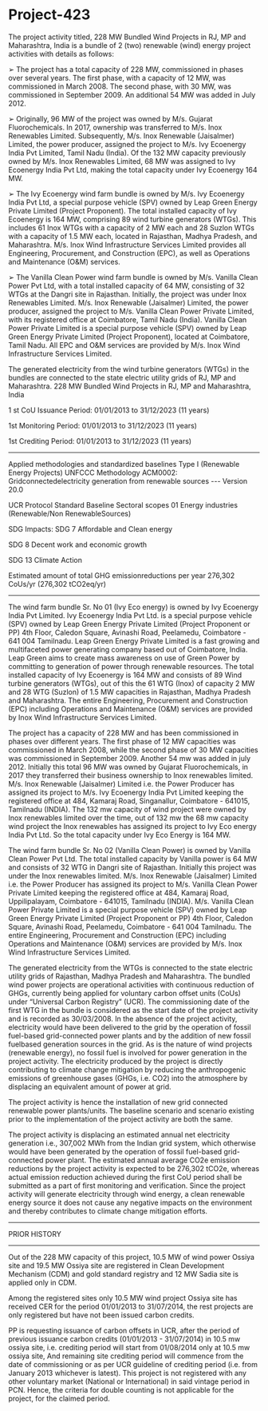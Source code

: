 # Project-423

The project activity titled, 228 MW Bundled Wind Projects in RJ, MP and Maharashtra, India is a
bundle of 2 (two) renewable (wind) energy project activities with details as follows:

➢ The project has a total capacity of 228 MW, commissioned in phases over several years. The
first phase, with a capacity of 12 MW, was commissioned in March 2008. The second phase,
with 30 MW, was commissioned in September 2009. An additional 54 MW was added in July
2012.

➢ Originally, 96 MW of the project was owned by M/s. Gujarat Fluorochemicals. In 2017,
ownership was transferred to M/s. Inox Renewables Limited. Subsequently, M/s. Inox
Renewable (Jaisalmer) Limited, the power producer, assigned the project to M/s. Ivy Ecoenergy
India Pvt Limited, Tamil Nadu (India). Of the 132 MW capacity previously owned by M/s. Inox
Renewables Limited, 68 MW was assigned to Ivy Ecoenergy India Pvt Ltd, making the total
capacity under Ivy Ecoenergy 164 MW.

➢ The Ivy Ecoenergy wind farm bundle is owned by M/s. Ivy Ecoenergy India Pvt Ltd, a special
purpose vehicle (SPV) owned by Leap Green Energy Private Limited (Project Proponent). The
total installed capacity of Ivy Ecoenergy is 164 MW, comprising 89 wind turbine generators
(WTGs). This includes 61 Inox WTGs with a capacity of 2 MW each and 28 Suzlon WTGs with a
capacity of 1.5 MW each, located in Rajasthan, Madhya Pradesh, and Maharashtra. M/s. Inox
Wind Infrastructure Services Limited provides all Engineering, Procurement, and Construction
(EPC), as well as Operations and Maintenance (O&M) services.

➢ The Vanilla Clean Power wind farm bundle is owned by M/s. Vanilla Clean Power Pvt Ltd, with
a total installed capacity of 64 MW, consisting of 32 WTGs at the Dangri site in Rajasthan.
Initially, the project was under Inox Renewables Limited. M/s. Inox Renewable (Jaisalmer)
Limited, the power producer, assigned the project to M/s. Vanilla Clean Power Private Limited,
with its registered office at Coimbatore, Tamil Nadu (India). Vanilla Clean Power Private Limited
is a special purpose vehicle (SPV) owned by Leap Green Energy Private Limited (Project
Proponent), located at Coimbatore, Tamil Nadu. All EPC and O&M services are provided by M/s.
Inox Wind Infrastructure Services Limited.

The generated electricity from the wind turbine generators (WTGs) in the bundles are connected to
the state electric utility grids of RJ, MP and Maharashtra.
228 MW Bundled Wind Projects in RJ, MP and Maharashtra, India

1 st CoU Issuance Period: 01/01/2013 to 31/12/2023 (11 years)

1st Monitoring Period: 01/01/2013 to 31/12/2023 (11 years)

1st Crediting Period: 01/01/2013 to 31/12/2023 (11 years)
________________________
Applied methodologies and standardized
baselines
Type I (Renewable Energy Projects)
UNFCCC Methodology ACM0002: Gridconnectedelectricity generation from
renewable sources --- Version 20.0

UCR Protocol Standard Baseline
Sectoral scopes 01 Energy industries (Renewable/Non
RenewableSources)

SDG Impacts: SDG 7 Affordable and Clean energy

SDG 8 Decent work and economic
growth

SDG 13 Climate Action

Estimated amount of total GHG
emissionreductions per year
276,302 CoUs/yr (276,302 tCO2eq/yr)
_________________
The wind farm bundle Sr. No 01 (Ivy Eco energy) is owned by Ivy Ecoenergy India Pvt Limited.
Ivy Ecoenergy India Pvt Ltd. is a special purpose vehicle (SPV) owned by Leap Green Energy
Private Limited (Project Proponent or PP) 4th Floor, Caledon Square, Avinashi Road, Peelamedu,
Coimbatore - 641 004 Tamilnadu. Leap Green Energy Private Limited is a fast growing and
multifaceted power generating company based out of Coimbatore, India. Leap Green aims to create
mass awareness on use of Green Power by committing to generation of power through renewable
resources. The total installed capacity of Ivy Ecoenergy is 164 MW and consists of 89 Wind turbine
generators (WTGs), out of this the 61 WTG (Inox) of capacity 2 MW and 28 WTG (Suzlon) of 1.5
MW capacities in Rajasthan, Madhya Pradesh and Maharashtra. The entire Engineering,
Procurement and Construction (EPC) including Operations and Maintenance (O&M) services are
provided by Inox Wind Infrastructure Services Limited.

The project has a capacity of 228 MW and has been commissioned in phases over different years.
The first phase of 12 MW capacities was commissioned in March 2008, while the second phase of
30 MW capacities was commissioned in September 2009. Another 54 mw was added in july 2012.
Initially this total 96 MW was owned by Gujarat Fluorochemicals, in 2017 they transferred their
business ownership to Inox renewables limited. M/s. Inox Renewable (Jaisalmer) Limited i.e. the
Power Producer has assigned its project to M/s. Ivy Ecoenergy India Pvt Limited keeping the
registered office at 484, Kamaraj Road, Singanallur, Coimbatore - 641015, Tamilnadu (INDIA).
The 132 mw capacity of wind project were owned by Inox renewables limited over the time, out of
132 mw the 68 mw capacity wind project the Inox renewables has assigned its project to Ivy Eco
energy India Pvt Ltd. So the total capacity under Ivy Eco Energy is 164 MW.

The wind farm bundle Sr. No 02 (Vanilla Clean Power) is owned by Vanilla Clean Power Pvt Ltd.
The total installed capacity by Vanilla power is 64 MW and consists of 32 WTG in Dangri site of
Rajasthan. Initially this project was under the Inox renewables limited. M/s. Inox Renewable
(Jaisalmer) Limited i.e. the Power Producer has assigned its project to M/s. Vanilla Clean Power
Private Limited keeping the registered office at 484, Kamaraj Road, Uppilipalayam, Coimbatore -
641015, Tamilnadu (INDIA). M/s. Vanilla Clean Power Private Limited is a special purpose vehicle
(SPV) owned by Leap Green Energy Private Limited (Project Proponent or PP) 4th Floor, Caledon
Square, Avinashi Road, Peelamedu, Coimbatore - 641 004 Tamilnadu. The entire Engineering,
Procurement and Construction (EPC) including Operations and Maintenance (O&M) services are
provided by M/s. Inox Wind Infrastructure Services Limited.

The generated electricity from the WTGs is connected to the state electric utility grids of Rajasthan,
Madhya Pradesh and Maharashtra. The bundled wind power projects are operational activities with
continuous reduction of GHGs, currently being applied for voluntary carbon offset units (CoUs)
under “Universal Carbon Registry” (UCR). The commissioning date of the first WTG in the
bundle is considered as the start date of the project activity and is recorded as 30/03/2008.
In the absence of the project activity, electricity would have been delivered to the grid by the
operation of fossil fuel-based grid-connected power plants and by the addition of new fossil fuelbased generation sources in the grid. As is the nature of wind projects (renewable energy), no fossil
fuel is involved for power generation in the project activity. The electricity produced by the project
is directly contributing to climate change mitigation by reducing the anthropogenic emissions of
greenhouse gases (GHGs, i.e. CO2) into the atmosphere by displacing an equivalent amount of
power at grid.

The project activity is hence the installation of new grid connected renewable power plants/units.
The baseline scenario and scenario existing prior to the implementation of the project activity are
both the same.

The project activity is displacing an estimated annual net electricity generation i.e., 307,002 MWh
from the Indian grid system, which otherwise would have been generated by the operation of fossil
fuel-based grid-connected power plant. The estimated annual average CO2e emission reductions by
the project activity is expected to be 276,302 tCO2e, whereas actual emission reduction achieved
during the first CoU period shall be submitted as a part of first monitoring and verification.
Since the project activity will generate electricity through wind energy, a clean renewable energy
source it does not cause any negative impacts on the environment and thereby contributes to climate
change mitigation efforts.
_____________
PRIOR HISTORY
__________
Out of the 228 MW capacity of this project, 10.5 MW of wind power Ossiya site and 19.5 MW
Ossiya site are registered in Clean Development Mechanism (CDM) and gold standard registry and
12 MW Sadia site is applied only in CDM.

Among the registered sites only 10.5 MW wind project Ossiya site has received CER for the
period 01/01/2013 to 31/07/2014, the rest projects are only registered but have not been issued
carbon credits.

PP is requesting issuance of carbon offsets in UCR, after the period of previous issuance carbon
credits (01/01/2013 - 31/07/2014) in 10.5 mw ossiya site, i.e. crediting period will start from
01/08/2014 only at 10.5 mw ossiya site, And remaining site crediting period will commence from
the date of commissioning or as per UCR guideline of crediting period (i.e. from January 2013
whichever is latest). This project is not registered with any other voluntary market (National or
International) in said vintage period in PCN. Hence, the criteria for double counting is not
applicable for the project, for the claimed period.
